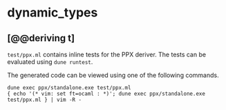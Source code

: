 # dynamic_types

## [@@deriving t]

`test/ppx.ml` contains inline tests for the PPX deriver. The tests can
be evaluated using `dune runtest`.

The generated code can be viewed using one of the following commands.

```
dune exec ppx/standalone.exe test/ppx.ml
{ echo '(* vim: set ft=ocaml : *)'; dune exec ppx/standalone.exe test/ppx.ml } | vim -R -
```
